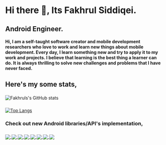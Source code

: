 <p align="center">
  <h1> Hi there 👋, Its Fakhrul Siddiqei.</h1>    
  <h2> Android Engineer.</h2>
</p>
<h4> Hi, I am a self-taught software creator and mobile development researchers who love to work and learn new things about mobile development. Every day, I learn something new and try to apply it to my work and projects. I believe that learning is the best thing a learner can do. It is always thrilling to solve new challenges and problems that I have never faced. </h4> 

## Here's my some stats,

### 
![Fakhruls's GitHub stats](https://github-readme-stats.vercel.app/api?username=fakhrulasa&show_icons=true&theme=cobalt)
### 
[![Top Langs](https://github-readme-stats.vercel.app/api/top-langs/?username=fakhrulasa&exclude_repo=okkhor-Bangla-ANSI-converter,My-Portfolio-Website,TOOLkit,COROMAP,BEUMAN-PRANOBANDHU,AutomaticMobileAuth,anagram,wd2DiceGame,CalculatorWD2,Workshopday1,RecycleviewTrainingClass391&layout=compact&theme=radical)](https://github.com/fakhrulasa/github-readme-stats)
### 
### 
### Check out new Android libraries/API's implementation,
### 
### 
<a href="https://github.com/FakhrulASA/RealmDB-Imp">
  <img align="center" src="https://github-readme-stats.vercel.app/api/pin/?username=fakhrulasa&repo=RealmDB-Imp"/>
</a>
<a href="https://github.com/FakhrulASA/Hilt-x-Retrofit">
  <img align="center" src="https://github-readme-stats.vercel.app/api/pin/?username=fakhrulasa&repo=Hilt-x-Retrofit" />
</a>
<a href="https://github.com/FakhrulASA/Jetpack-Navigation-Component">
  <img align="center" src="https://github-readme-stats.vercel.app/api/pin/?username=fakhrulasa&repo=Jetpack-Navigation-Component" />
</a>
<a href="https://github.com/FakhrulASA/ROOMDB_Demo">
  <img align="center" src="https://github-readme-stats.vercel.app/api/pin/?username=fakhrulasa&repo=ROOMDB_Demo" />
</a>
<a href="https://github.com/FakhrulASA/Work-Workmanager-Imp">
  <img align="center" src="https://github-readme-stats.vercel.app/api/pin/?username=fakhrulasa&repo=Work-Workmanager-Imp" />
</a>
<a href="https://github.com/FakhrulASA/Message-Retriever-With-ViewBinding">
  <img align="center" src="https://github-readme-stats.vercel.app/api/pin/?username=fakhrulasa&repo=Message-Retriever-DataViewbinding" />
</a>
<a href="https://github.com/FakhrulASA/Firebase-In-App-Messaging">
  <img align="center" src="https://github-readme-stats.vercel.app/api/pin/?username=fakhrulasa&repo=Firebase-In-App-Messaging" />
</a>

<a href="https://github.com/FakhrulASA/camerax-imp">
  <img align="center" src="https://github-readme-stats.vercel.app/api/pin/?username=fakhrulasa&repo=camerax-imp" />
</a>













